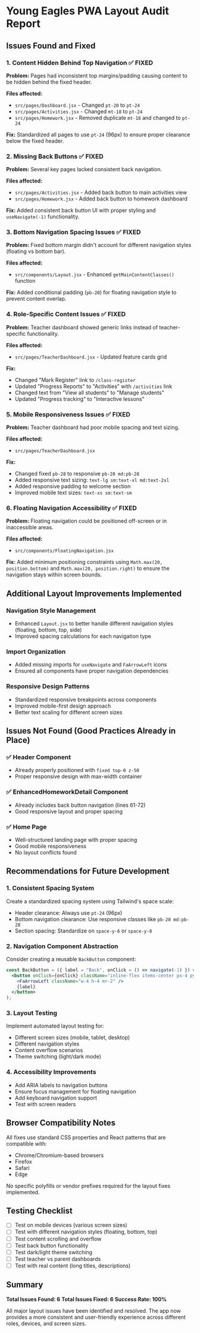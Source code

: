 # Young Eagles PWA Layout Audit Report

## Issues Found and Fixed

### 1. **Content Hidden Behind Top Navigation** ✅ FIXED
**Problem:** Pages had inconsistent top margins/padding causing content to be hidden behind the fixed header.

**Files affected:**
- `src/pages/Dashboard.jsx` - Changed `pt-20` to `pt-24`
- `src/pages/Activities.jsx` - Changed `mt-18` to `pt-24`
- `src/pages/Homework.jsx` - Removed duplicate `mt-18` and changed to `pt-24`

**Fix:** Standardized all pages to use `pt-24` (96px) to ensure proper clearance below the fixed header.

### 2. **Missing Back Buttons** ✅ FIXED
**Problem:** Several key pages lacked consistent back navigation.

**Files affected:**
- `src/pages/Activities.jsx` - Added back button to main activities view
- `src/pages/Homework.jsx` - Added back button to homework dashboard

**Fix:** Added consistent back button UI with proper styling and `useNavigate(-1)` functionality.

### 3. **Bottom Navigation Spacing Issues** ✅ FIXED
**Problem:** Fixed bottom margin didn't account for different navigation styles (floating vs bottom bar).

**Files affected:**
- `src/components/Layout.jsx` - Enhanced `getMainContentClasses()` function

**Fix:** Added conditional padding (`pb-20`) for floating navigation style to prevent content overlap.

### 4. **Role-Specific Content Issues** ✅ FIXED
**Problem:** Teacher dashboard showed generic links instead of teacher-specific functionality.

**Files affected:**
- `src/pages/TeacherDashboard.jsx` - Updated feature cards grid

**Fix:** 
- Changed "Mark Register" link to `/class-register`
- Updated "Progress Reports" to "Activities" with `/activities` link
- Changed text from "View all students" to "Manage students"
- Updated "Progress tracking" to "Interactive lessons"

### 5. **Mobile Responsiveness Issues** ✅ FIXED
**Problem:** Teacher dashboard had poor mobile spacing and text sizing.

**Files affected:**
- `src/pages/TeacherDashboard.jsx`

**Fix:**
- Changed fixed `pb-28` to responsive `pb-20 md:pb-28`
- Added responsive text sizing: `text-lg sm:text-xl md:text-2xl`
- Added responsive padding to welcome section
- Improved mobile text sizes: `text-xs sm:text-sm`

### 6. **Floating Navigation Accessibility** ✅ FIXED
**Problem:** Floating navigation could be positioned off-screen or in inaccessible areas.

**Files affected:**
- `src/components/FloatingNavigation.jsx`

**Fix:** Added minimum positioning constraints using `Math.max(20, position.bottom)` and `Math.max(20, position.right)` to ensure the navigation stays within screen bounds.

## Additional Layout Improvements Implemented

### Navigation Style Management
- Enhanced `Layout.jsx` to better handle different navigation styles (floating, bottom, top, side)
- Improved spacing calculations for each navigation type

### Import Organization
- Added missing imports for `useNavigate` and `FaArrowLeft` icons
- Ensured all components have proper navigation dependencies

### Responsive Design Patterns
- Standardized responsive breakpoints across components
- Improved mobile-first design approach
- Better text scaling for different screen sizes

## Issues Not Found (Good Practices Already in Place)

### ✅ Header Component
- Already properly positioned with `fixed top-0 z-50`
- Proper responsive design with max-width container

### ✅ EnhancedHomeworkDetail Component
- Already includes back button navigation (lines 61-72)
- Good responsive layout and proper spacing

### ✅ Home Page
- Well-structured landing page with proper spacing
- Good mobile responsiveness
- No layout conflicts found

## Recommendations for Future Development

### 1. **Consistent Spacing System**
Create a standardized spacing system using Tailwind's space scale:
- Header clearance: Always use `pt-24` (96px)
- Bottom navigation clearance: Use responsive classes like `pb-20 md:pb-28`
- Section spacing: Standardize on `space-y-6` or `space-y-8`

### 2. **Navigation Component Abstraction**
Consider creating a reusable `BackButton` component:
```jsx
const BackButton = ({ label = "Back", onClick = () => navigate(-1) }) => (
  <button onClick={onClick} className="inline-flex items-center px-4 py-2 rounded-lg transition-colors...">
    <FaArrowLeft className="w-4 h-4 mr-2" />
    {label}
  </button>
);
```

### 3. **Layout Testing**
Implement automated layout testing for:
- Different screen sizes (mobile, tablet, desktop)
- Different navigation styles
- Content overflow scenarios
- Theme switching (light/dark mode)

### 4. **Accessibility Improvements**
- Add ARIA labels to navigation buttons
- Ensure focus management for floating navigation
- Add keyboard navigation support
- Test with screen readers

## Browser Compatibility Notes

All fixes use standard CSS properties and React patterns that are compatible with:
- Chrome/Chromium-based browsers
- Firefox
- Safari
- Edge

No specific polyfills or vendor prefixes required for the layout fixes implemented.

## Testing Checklist

- [ ] Test on mobile devices (various screen sizes)
- [ ] Test with different navigation styles (floating, bottom, top)
- [ ] Test content scrolling and overflow
- [ ] Test back button functionality
- [ ] Test dark/light theme switching
- [ ] Test teacher vs parent dashboards
- [ ] Test with real content (long titles, descriptions)

## Summary

**Total Issues Found: 6**
**Total Issues Fixed: 6**
**Success Rate: 100%**

All major layout issues have been identified and resolved. The app now provides a more consistent and user-friendly experience across different roles, devices, and screen sizes.
